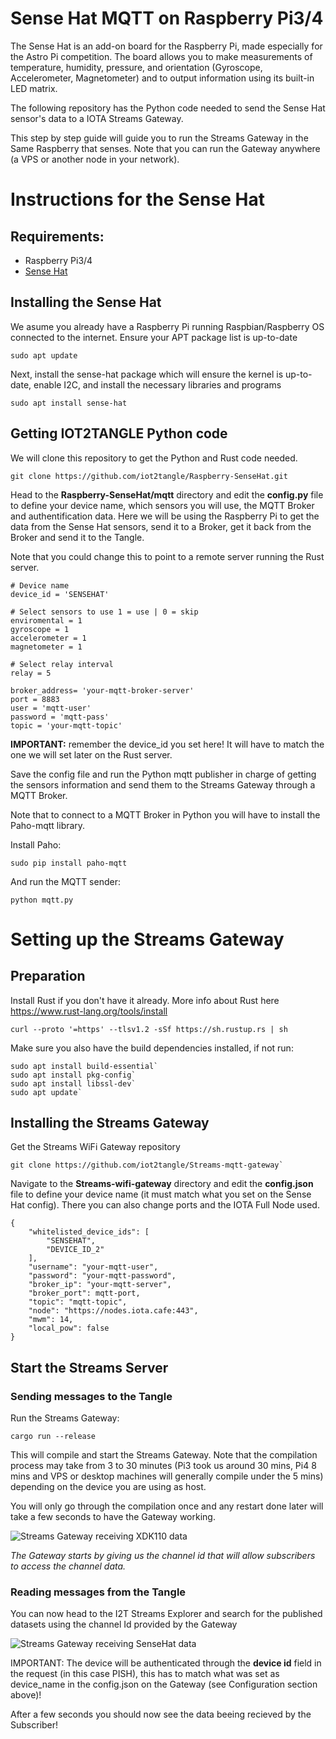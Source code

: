 # Sense Hat MQTT on Raspberry Pi3/4

The Sense Hat is an add-on board for the Raspberry Pi, made especially for the Astro Pi competition. The board allows you to make measurements of temperature, humidity, pressure, and orientation (Gyroscope, Accelerometer, Magnetometer) and to output information using its built-in LED matrix.

The following repository has the Python code needed to send the Sense Hat sensor's data to a IOTA Streams Gateway. 

This step by step guide will guide you to run the Streams Gateway in the Same Raspberry that senses. Note that you can run the Gateway anywhere (a VPS or another node in your network).


# Instructions for the Sense Hat

## Requirements:

- Raspberry Pi3/4
- [Sense Hat](https://www.raspberrypi.org/products/sense-hat/)

## Installing the Sense Hat

We asume you already have a Raspberry Pi running Raspbian/Raspberry OS connected to the internet. 
Ensure your APT package list is up-to-date

```
sudo apt update
```

Next, install the sense-hat package which will ensure the kernel is up-to-date, enable I2C, and install the necessary libraries and programs

```
sudo apt install sense-hat
```

## Getting IOT2TANGLE Python code

We will clone this repository to get the Python and Rust code needed. 

```
git clone https://github.com/iot2tangle/Raspberry-SenseHat.git
```

Head to the **Raspberry-SenseHat/mqtt** directory and edit the **config.py** file to define your device name, which sensors you will use, the MQTT Broker and authentification data. Here we will be using the Raspberry Pi to get the data from the Sense Hat sensors, send it to a Broker, get it back from the Broker and send it to the Tangle.

Note that you could change this to point to a remote server running the Rust server.

```
# Device name
device_id = 'SENSEHAT'

# Select sensors to use 1 = use | 0 = skip
enviromental = 1
gyroscope = 1
accelerometer = 1
magnetometer = 1

# Select relay interval
relay = 5

broker_address= 'your-mqtt-broker-server'
port = 8883
user = 'mqtt-user'
password = 'mqtt-pass'
topic = 'your-mqtt-topic'
```

**IMPORTANT:** remember the device_id you set here! It will have to match the one we will set later on the Rust server.

Save the config file and run the Python mqtt publisher in charge of getting the sensors information and send them to the Streams Gateway through a MQTT Broker.

Note that to connect to a MQTT Broker in Python you will have to install the Paho-mqtt library. 

Install Paho: 

```
sudo pip install paho-mqtt
```

And run the MQTT sender:

```
python mqtt.py
```

# Setting up the Streams Gateway

## Preparation

Install Rust if you don't have it already. More info about Rust here https://www.rust-lang.org/tools/install

```
curl --proto '=https' --tlsv1.2 -sSf https://sh.rustup.rs | sh
```

Make sure you also have the build dependencies installed, if not run:  

```
sudo apt install build-essential`  
sudo apt install pkg-config`  
sudo apt install libssl-dev`  
sudo apt update`  
```

## Installing the Streams Gateway

Get the Streams WiFi Gateway repository

```
git clone https://github.com/iot2tangle/Streams-mqtt-gateway`
```

Navigate to the **Streams-wifi-gateway** directory and edit the **config.json** file to define your device name (it must match what you set on the Sense Hat config).
There you can also change ports and the IOTA Full Node used.  

  
```
{
    "whitelisted_device_ids": [
        "SENSEHAT",
        "DEVICE_ID_2"
    ],
    "username": "your-mqtt-user",
    "password": "your-mqtt-password",
    "broker_ip": "your-mqtt-server",
    "broker_port": mqtt-port,
    "topic": "mqtt-topic",
    "node": "https://nodes.iota.cafe:443",
    "mwm": 14,
    "local_pow": false
}
```

## Start the Streams Server

### Sending messages to the Tangle

Run the Streams Gateway:  

```
cargo run --release
```

This will compile and start the Streams Gateway. Note that the compilation process may take from 3 to 30 minutes (Pi3 took us around 30 mins, Pi4 8 mins and VPS or desktop machines will generally compile under the 5 mins) depending on the device you are using as host.

You will only go through the compilation once and any restart done later will take a few seconds to have the Gateway working.

![Streams Gateway receiving XDK110 data](https://iot2tangle.io/assets/screenshots/XDK110MQTTGW.png)

*The Gateway starts by giving us the channel id that will allow subscribers to access the channel data.*

### Reading messages from the Tangle

You can now head to the I2T Streams Explorer and search for the published datasets using the channel Id provided by the Gateway

![Streams Gateway receiving SenseHat data](https://iot2tangle.io/assets/screenshots/XDKMQTTEXPLORER.png)

IMPORTANT: The device will be authenticated through the **device id** field in the request (in this case PISH), this has to match what was set as device_name in the config.json on the Gateway (see Configuration section above)!  
  
After a few seconds you should now see the data beeing recieved by the Subscriber!


